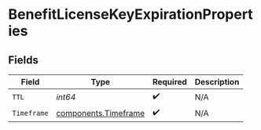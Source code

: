 # BenefitLicenseKeyExpirationProperties


## Fields

| Field                                                        | Type                                                         | Required                                                     | Description                                                  |
| ------------------------------------------------------------ | ------------------------------------------------------------ | ------------------------------------------------------------ | ------------------------------------------------------------ |
| `TTL`                                                        | *int64*                                                      | :heavy_check_mark:                                           | N/A                                                          |
| `Timeframe`                                                  | [components.Timeframe](../../models/components/timeframe.md) | :heavy_check_mark:                                           | N/A                                                          |